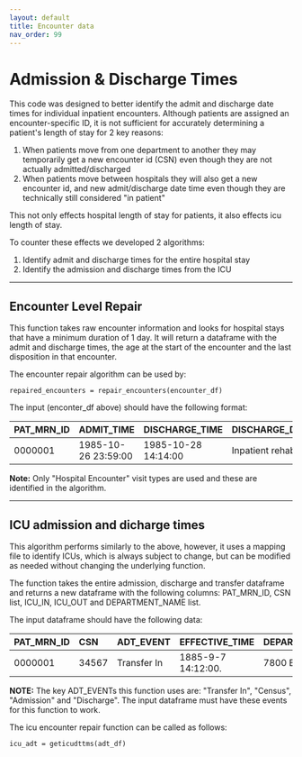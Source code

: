 ```yaml
---
layout: default
title: Encounter data
nav_order: 99
---
```


# Admission & Discharge Times 

This code was designed to better identify the admit and discharge date times for individual inpatient encounters. Although patients are assigned an encounter-specific ID, it is not sufficient for accurately determining a patient's length of stay for 2 key reasons:

1. When patients move from one department to another they may temporarily get a new encounter id (CSN) even though they are not actually admitted/discharged
2. When patients move between hospitals they will also get a new encounter id, and new admit/discharge date time even though they are technically still considered "in patient" 

This not only effects hospital length of stay for patients, it also effects icu length of stay. 

To counter these effects we developed 2 algorithms:

1. Identify admit and discharge times for the entire hospital stay
2. Identify the admission and discharge times from the ICU

****

## Encounter Level Repair

This function takes raw encounter information and looks for hospital stays that have a minimum duration of 1 day. It will return a dataframe with the admit and discharge times, the age at the start of the encounter and the last disposition in that encounter. 

The encounter repair algorithm can be used by:

	repaired_encounters = repair_encounters(encounter_df)
	
The input (enconter_df above) should have the following format:

|PAT_MRN_ID    |ADMIT_TIME   |    DISCHARGE_TIME| DISCHARGE_DISPOSITION | AGE_AT_ENCOUNTER_START| VISIT_TYPE
|:---------------|:---------------|   :--------------|:------|:----------|:----------|
| 0000001        | 1985-10-26 23:59:00|     1985-10-28 14:14:00  | Inpatient rehab | 26 | Hospital Encounter | 

**Note:** Only "Hospital Encounter" visit types are used and these are identified in the algorithm.

***
## ICU admission and dicharge times
This algorithm performs similarly to the above, however, it uses a mapping file to identify ICUs, which is always subject to change, but can be modified as needed without changing the underlying function. 

The function takes the entire admission, discharge and transfer dataframe and returns a new dataframe with the following columns: PAT_MRN_ID,	CSN list, ICU_IN, ICU_OUT and DEPARTMENT_NAME list. 

The input dataframe should have the following data:

PAT_MRN_ID | CSN   | ADT_EVENT   | EFFECTIVE_TIME     | DEPARTMENT_NAME 
|:---------|:------|:------------|:-------------------|:----------|
| 0000001  | 34567 | Transfer In | 1885-9-7 14:12:00. | 7800 BMT ICU |

**NOTE:** The key ADT_EVENTs this function uses are: "Transfer In", "Census", "Admission" and "Discharge". The input dataframe must have these events for this function to work. 

The icu encounter repair function can be called as follows:

	icu_adt = geticudttms(adt_df)

